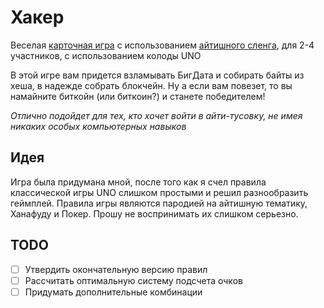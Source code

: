 # Хакер
Веселая [карточная игра](https://github.com/odessky/Hacker/wiki) с использованием [айтишного сленга](https://github.com/odessky/Hacker/wiki/Жаргон), для 2-4 участников, с использованием колоды UNO

В этой игре вам придется взламывать БигДата и собирать байты из хеша, в надежде собрать блокчейн. Ну а если вам повезет, то вы намайните биткойн (или биткоин?) и станете победителем!

_Отлично подойдет для тех, кто хочет войти в айти-тусовку, не имея никаких особых компьютерных навыков_

## Идея
Игра была придумана мной, после того как я счел правила классической игры UNO слишком простыми и решил разнообразить геймплей. Правила игры являются пародией на айтишную тематику, Ханафуду и Покер. Прошу не воспринимать их слишком серьезно.

## TODO
- [ ] Утвердить окончательную версию правил
- [ ] Рассчитать оптимальную систему подсчета очков
- [ ] Придумать дополнительные комбинации
